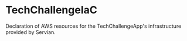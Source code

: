 # TechChallengeIaC
Declaration of AWS resources for the TechChallengeApp's infrastructure provided by Servian.
